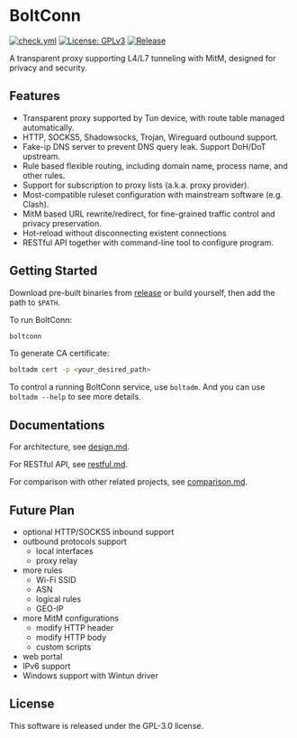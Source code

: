 # BoltConn

[![check.yml](https://img.shields.io/github/actions/workflow/status/XOR-op/BoltConn/check.yml)](https://github.com/XOR-op/BoltConn/actions)
[![License: GPLv3](https://img.shields.io/badge/license-GPLv3-blue.svg)](LICENSE)
[![Release](https://img.shields.io/github/v/release/XOR-op/BoltConn?color=00b4f0)](https://github.com/XOR-op/BoltConn/releases)

A transparent proxy supporting L4/L7 tunneling with MitM, designed for privacy and security.

## Features
- Transparent proxy supported by Tun device, with route table managed automatically.
- HTTP, SOCKS5, Shadowsocks, Trojan, Wireguard outbound support.
- Fake-ip DNS server to prevent DNS query leak. Support DoH/DoT upstream.
- Rule based flexible routing, including domain name, process name, and other rules.
- Support for subscription to proxy lists (a.k.a. proxy provider).
- Most-compatible ruleset configuration with mainstream software (e.g. Clash).
- MitM based URL rewrite/redirect, for fine-grained traffic control and privacy preservation.
- Hot-reload without disconnecting existent connections
- RESTful API together with command-line tool to configure program.

## Getting Started

Download pre-built binaries from [release](https://github.com/XOR-op/BoltConn/releases) or build yourself, then add the path to `$PATH`.

To run BoltConn:

```bash
boltconn
```

To generate CA certificate:

```bash
boltadm cert -p <your_desired_path>
```

To control a running BoltConn service, use `boltadm`. And you can use `boltadm --help` to see more details.

## Documentations
For architecture, see [design.md](./docs/design.md).

For RESTful API, see [restful.md](./docs/restful.md).

For comparison with other related projects, see [comparison.md](./docs/comparison.md).

## Future Plan
- optional HTTP/SOCKS5 inbound support
- outbound protocols support
  - local interfaces
  - proxy relay
- more rules
  - Wi-Fi SSID
  - ASN
  - logical rules
  - GEO-IP
- more MitM configurations
  - modify HTTP header
  - modify HTTP body
  - custom scripts
- web portal
- IPv6 support
- Windows support with Wintun driver

## License
This software is released under the GPL-3.0 license.